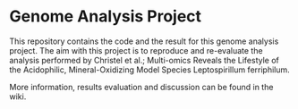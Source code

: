 # Genome Analysis Project 

This repository contains the code and the result for this genome analysis project. The aim with this project is to reproduce and re-evaluate the analysis performed by Christel et al.; Multi-omics Reveals the Lifestyle of the Acidophilic, Mineral-Oxidizing Model Species Leptospirillum ferriphilum.

More information, results evaluation and discussion can be found in the wiki. 
